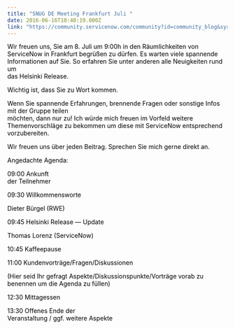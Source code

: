 ```yaml
---
title: "SNUG DE Meeting Frankfurt Juli "
date: 2016-06-16T10:40:19.000Z
link: "https://community.servicenow.com/community?id=community_blog&sys_id=fd7c62e1dbd0dbc01dcaf3231f9619a9"
---
```

<p><span style="color: black; font-size: 10.5pt; mso-fareast-font-family: 'Times New Roman';">Wir freuen uns, Sie am 8. Juli um 9:00h in den Räumlichkeiten von<br/>ServiceNow in Frankfurt begrüßen zu dürfen. Es warten viele spannende<br/>Informationen auf Sie. So erfahren Sie unter anderen alle Neuigkeiten rund um<br/>das Helsinki Release. </span></p><p><span style="color: black; font-size: 10.5pt; mso-fareast-font-family: 'Times New Roman';">Wichtig ist, dass Sie zu Wort kommen. </span></p><p><span style="color: black; font-size: 10.5pt; mso-fareast-font-family: 'Times New Roman';">Wenn Sie spannende Erfahrungen, brennende Fragen oder sonstige Infos mit der Gruppe teilen<br/>möchten, dann nur zu! Ich würde mich freuen im Vorfeld weitere Themenvorschläge zu bekommen um diese mit ServiceNow entsprechend vorzubereiten.</span></p><p><span style="color: black; font-size: 10.5pt; mso-fareast-font-family: 'Times New Roman';">Wir freuen uns über jeden Beitrag. Sprechen Sie mich gerne direkt an. </span></p><p></p><p></p><p><span style="color: black; font-size: 10.5pt; mso-fareast-font-family: 'Times New Roman';">Angedachte Agenda: </span></p><p><span style="color: black; font-size: 10.5pt; mso-fareast-font-family: 'Times New Roman';">09:00 Ankunft<br/>der Teilnehmer </span></p><p><span style="color: black; font-size: 10.5pt; mso-fareast-font-family: 'Times New Roman';">09:30 Willkommensworte</span></p><p><span style="color: black; font-size: 10.5pt; mso-fareast-font-family: 'Times New Roman';">Dieter Bürgel (RWE) </span></p><p><span style="color: black; font-size: 10.5pt; mso-fareast-font-family: 'Times New Roman';">09:45 Helsinki Release — Update</span></p><p><span style="color: black; font-size: 10.5pt; mso-fareast-font-family: 'Times New Roman';">Thomas Lorenz (ServiceNow) </span></p><p><span style="color: black; font-size: 10.5pt; mso-fareast-font-family: 'Times New Roman';">10:45 Kaffeepause</span></p><p><span style="color: black; font-size: 10.5pt; mso-fareast-font-family: 'Times New Roman';">11:00 Kundenvorträge/Fragen/Diskussionen   </span></p><p><span style="color: black; font-size: 10.5pt; mso-fareast-font-family: 'Times New Roman';">(Hier seid Ihr gefragt Aspekte/Diskussionspunkte/Vorträge vorab zu benennen um die Agenda zu füllen)</span></p><p><span style="color: black; font-size: 10.5pt; mso-fareast-font-family: 'Times New Roman';"> </span><span style="color: black; font-size: 10.5pt; mso-fareast-font-family: 'Times New Roman';">12:30 Mittagessen </span></p><p><span style="color: black; font-size: 10.5pt; mso-fareast-font-family: 'Times New Roman';">13:30 Offenes Ende der<br/>Veranstaltung / ggf. weitere Aspekte   </span></p>